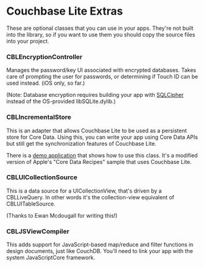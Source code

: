 # Couchbase Lite Extras

These are optional classes that you can use in your apps. They're not built into the library, so if you want to use them you should copy the source files into your project.

### CBLEncryptionController

Manages the password/key UI associated with encrypted databases. Takes care of prompting the user for passwords, or determining if Touch ID can be used instead. (iOS only, so far.)

(Note: Database encryption requires building your app with [SQLCipher](http://sqlcipher.net) instead of the OS-provided libSQLite.dylib.)

### CBLIncrementalStore

This is an adapter that allows Couchbase Lite to be used as a persistent store for Core Data. Using this, you can write your app using Core Data APIs but still get the synchronization features of Couchbase Lite.

There is a [demo application][COREDATA_SAMPLE] that shows how to use this class. It's a modified version of Apple's "Core Data Recipes" sample that uses Couchbase Lite.

### CBLUICollectionSource

This is a data source for a UICollectionView, that's driven by a CBLLiveQuery. In other words it's the collection-view equivalent of CBLUITableSource.

(Thanks to Ewan Mcdougall for writing this!)

### CBLJSViewCompiler

This adds support for JavaScript-based map/reduce and filter functions in design documents, just like CouchDB. You'll need to link your app with the system JavaScriptCore framework.

[COREDATA_SAMPLE]: https://github.com/couchbaselabs/cblite-coredata-sample-ios
